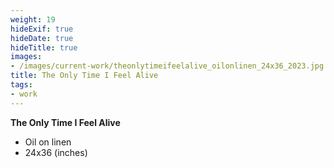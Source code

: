 ```yaml
---
weight: 19
hideExif: true
hideDate: true
hideTitle: true
images:
- /images/current-work/theonlytimeifeelalive_oilonlinen_24x36_2023.jpg
title: The Only Time I Feel Alive
tags:
- work
---
```

**The Only Time I Feel Alive**
- Oil on linen
- 24x36 (inches)